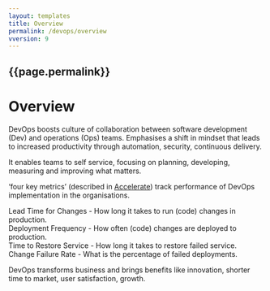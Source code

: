 ```yaml
---
layout: templates
title: Overview
permalink: /devops/overview
vversion: 9
---
```



## {{page.permalink}} 

# Overview

DevOps boosts culture of collaboration between software development \(Dev\) and operations \(Ops\) teams. Emphasises a shift in mindset that leads to increased productivity through automation, security, continuous delivery. 

It enables teams to self service, focusing on planning, developing, measuring and improving what matters.

‘four key metrics’ \(described in [Accelerate](https://www.amazon.com/Accelerate-Software-Performing-Technology-Organizations-ebook/dp/B07B9F83WM)\) track performance of DevOps implementation in the organisations.  
  
   Lead Time for Changes - How long it takes to run \(code\) changes in production.  
   Deployment Frequency - How often \(code\) changes are deployed to production.  
   Time to Restore Service - How long it takes to restore failed service.  
   Change Failure Rate - What is the percentage of failed deployments.

DevOps transforms business and brings benefits like innovation, shorter time to market, user satisfaction, growth.  




